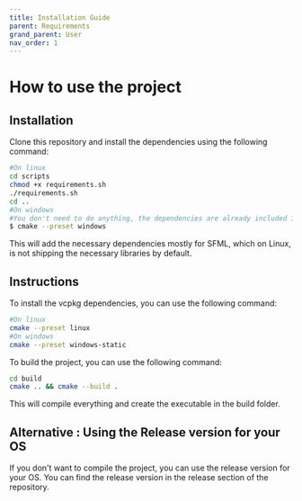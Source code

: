 ```yaml
---
title: Installation Guide
parent: Requirements
grand_parent: User
nav_order: 1
---
```


# How to use the project

## Installation

Clone this repository and install the dependencies using the following command:

```bash
#On linux
cd scripts
chmod +x requirements.sh
./requirements.sh
cd ..
#On windows
#You don't need to do anything, the dependencies are already included in the following command :
$ cmake --preset windows
```

This will add the necessary dependencies mostly for SFML, which on Linux, is not shipping the necessary libraries by default.

## Instructions

To install the vcpkg dependencies, you can use the following command:

```bash
#On linux
cmake --preset linux
#On windows
cmake --preset windows-static
```

To build the project, you can use the following command:

```bash
cd build
cmake .. && cmake --build .
```

This will compile everything and create the executable in the build folder.

## Alternative : Using the Release version for your OS

If you don't want to compile the project, you can use the release version for your OS. You can find the release version in the release section of the repository.